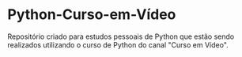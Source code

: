 # Python-Curso-em-Vídeo
Repositório criado para estudos pessoais de Python que estão sendo realizados utilizando o curso de Python do canal "Curso em Vídeo". 
